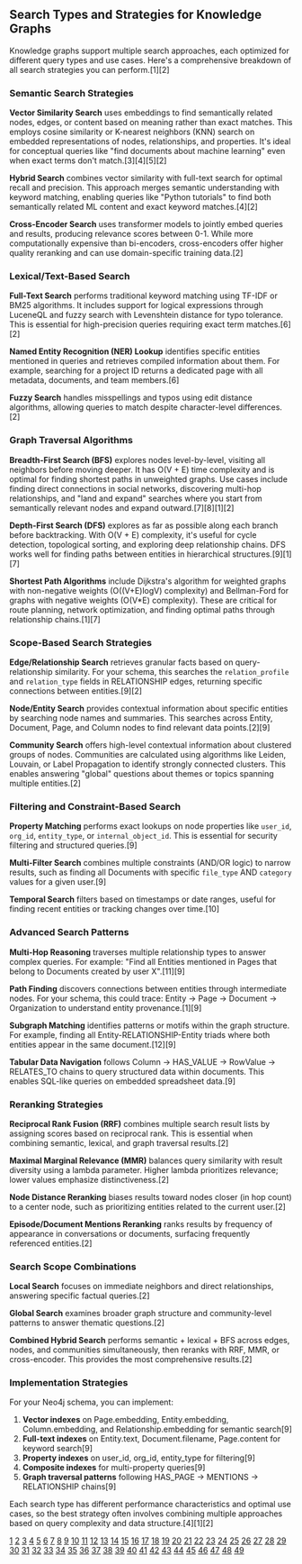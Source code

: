 ## Search Types and Strategies for Knowledge Graphs

Knowledge graphs support multiple search approaches, each optimized for different query types and use cases. Here's a comprehensive breakdown of all search strategies you can perform.[1][2]

### Semantic Search Strategies

**Vector Similarity Search** uses embeddings to find semantically related nodes, edges, or content based on meaning rather than exact matches. This employs cosine similarity or K-nearest neighbors (KNN) search on embedded representations of nodes, relationships, and properties. It's ideal for conceptual queries like "find documents about machine learning" even when exact terms don't match.[3][4][5][2]

**Hybrid Search** combines vector similarity with full-text search for optimal recall and precision. This approach merges semantic understanding with keyword matching, enabling queries like "Python tutorials" to find both semantically related ML content and exact keyword matches.[4][2]

**Cross-Encoder Search** uses transformer models to jointly embed queries and results, producing relevance scores between 0-1. While more computationally expensive than bi-encoders, cross-encoders offer higher quality reranking and can use domain-specific training data.[2]

### Lexical/Text-Based Search

**Full-Text Search** performs traditional keyword matching using TF-IDF or BM25 algorithms. It includes support for logical expressions through LuceneQL and fuzzy search with Levenshtein distance for typo tolerance. This is essential for high-precision queries requiring exact term matches.[6][2]

**Named Entity Recognition (NER) Lookup** identifies specific entities mentioned in queries and retrieves compiled information about them. For example, searching for a project ID returns a dedicated page with all metadata, documents, and team members.[6]

**Fuzzy Search** handles misspellings and typos using edit distance algorithms, allowing queries to match despite character-level differences.[2]

### Graph Traversal Algorithms

**Breadth-First Search (BFS)** explores nodes level-by-level, visiting all neighbors before moving deeper. It has O(V + E) time complexity and is optimal for finding shortest paths in unweighted graphs. Use cases include finding direct connections in social networks, discovering multi-hop relationships, and "land and expand" searches where you start from semantically relevant nodes and expand outward.[7][8][1][2]

**Depth-First Search (DFS)** explores as far as possible along each branch before backtracking. With O(V + E) complexity, it's useful for cycle detection, topological sorting, and exploring deep relationship chains. DFS works well for finding paths between entities in hierarchical structures.[9][1][7]

**Shortest Path Algorithms** include Dijkstra's algorithm for weighted graphs with non-negative weights (O((V+E)logV) complexity) and Bellman-Ford for graphs with negative weights (O(V*E) complexity). These are critical for route planning, network optimization, and finding optimal paths through relationship chains.[1][7]

### Scope-Based Search Strategies

**Edge/Relationship Search** retrieves granular facts based on query-relationship similarity. For your schema, this searches the `relation_profile` and `relation_type` fields in RELATIONSHIP edges, returning specific connections between entities.[9][2]

**Node/Entity Search** provides contextual information about specific entities by searching node names and summaries. This searches across Entity, Document, Page, and Column nodes to find relevant data points.[2][9]

**Community Search** offers high-level contextual information about clustered groups of nodes. Communities are calculated using algorithms like Leiden, Louvain, or Label Propagation to identify strongly connected clusters. This enables answering "global" questions about themes or topics spanning multiple entities.[2]

### Filtering and Constraint-Based Search

**Property Matching** performs exact lookups on node properties like `user_id`, `org_id`, `entity_type`, or `internal_object_id`. This is essential for security filtering and structured queries.[9]

**Multi-Filter Search** combines multiple constraints (AND/OR logic) to narrow results, such as finding all Documents with specific `file_type` AND `category` values for a given user.[9]

**Temporal Search** filters based on timestamps or date ranges, useful for finding recent entities or tracking changes over time.[10]

### Advanced Search Patterns

**Multi-Hop Reasoning** traverses multiple relationship types to answer complex queries. For example: "Find all Entities mentioned in Pages that belong to Documents created by user X".[11][9]

**Path Finding** discovers connections between entities through intermediate nodes. For your schema, this could trace: Entity → Page → Document → Organization to understand entity provenance.[1][9]

**Subgraph Matching** identifies patterns or motifs within the graph structure. For example, finding all Entity-RELATIONSHIP-Entity triads where both entities appear in the same document.[12][9]

**Tabular Data Navigation** follows Column → HAS_VALUE → RowValue → RELATES_TO chains to query structured data within documents. This enables SQL-like queries on embedded spreadsheet data.[9]

### Reranking Strategies

**Reciprocal Rank Fusion (RRF)** combines multiple search result lists by assigning scores based on reciprocal rank. This is essential when combining semantic, lexical, and graph traversal results.[2]

**Maximal Marginal Relevance (MMR)** balances query similarity with result diversity using a lambda parameter. Higher lambda prioritizes relevance; lower values emphasize distinctiveness.[2]

**Node Distance Reranking** biases results toward nodes closer (in hop count) to a center node, such as prioritizing entities related to the current user.[2]

**Episode/Document Mentions Reranking** ranks results by frequency of appearance in conversations or documents, surfacing frequently referenced entities.[2]

### Search Scope Combinations

**Local Search** focuses on immediate neighbors and direct relationships, answering specific factual queries.[2]

**Global Search** examines broader graph structure and community-level patterns to answer thematic questions.[2]

**Combined Hybrid Search** performs semantic + lexical + BFS across edges, nodes, and communities simultaneously, then reranks with RRF, MMR, or cross-encoder. This provides the most comprehensive results.[2]

### Implementation Strategies

For your Neo4j schema, you can implement:

1. **Vector indexes** on Page.embedding, Entity.embedding, Column.embedding, and Relationship.embedding for semantic search[9]
2. **Full-text indexes** on Entity.text, Document.filename, Page.content for keyword search[9]
3. **Property indexes** on user_id, org_id, entity_type for filtering[9]
4. **Composite indexes** for multi-property queries[9]
5. **Graph traversal patterns** following HAS_PAGE → MENTIONS → RELATIONSHIP chains[9]

Each search type has different performance characteristics and optimal use cases, so the best strategy often involves combining multiple approaches based on query complexity and data structure.[4][1][2]

[1](https://memgraph.com/blog/graph-search-algorithms-developers-guide)
[2](https://blog.getzep.com/how-do-you-search-a-knowledge-graph/)
[3](https://aws.amazon.com/blogs/database/find-and-link-similar-entities-in-a-knowledge-graph-using-amazon-neptune-part-2-vector-similarity-search/)
[4](https://memgraph.com/blog/why-hybridrag)
[5](https://milvus.io/ai-quick-reference/what-is-the-relationship-between-embeddings-and-knowledge-graphs)
[6](https://enterprise-knowledge.com/five-steps-to-implement-search-with-a-knowledge-graph/)
[7](https://www.c-sharpcorner.com/article/what-is-graph-algorithms-bfs-dfs-and-shortest-path-with-examples/Default.aspx)
[8](https://stackoverflow.com/questions/14784753/shortest-path-dfs-bfs-or-both)
[9](https://ppl-ai-file-upload.s3.amazonaws.com/web/direct-files/attachments/44292579/b3ad5b00-706b-4341-907c-33f3ab6999b1/paste.txt)
[10](https://cookbook.openai.com/examples/partners/temporal_agents_with_knowledge_graphs/temporal_agents_with_knowledge_graphs)
[11](https://ieeexplore.ieee.org/document/10674566/)
[12](http://ieeexplore.ieee.org/document/6261315/)
[13](https://dl.acm.org/doi/10.1145/3409256.3409834)
[14](https://journalajrcos.com/index.php/AJRCOS/article/view/562)
[15](https://arxiv.org/abs/2412.12483)
[16](https://ieeexplore.ieee.org/document/9515526/)
[17](https://ojs.aaai.org/index.php/AAAI/article/view/34146)
[18](https://arxiv.org/abs/2504.09587)
[19](https://dl.acm.org/doi/10.1145/3543542)
[20](https://agupubs.onlinelibrary.wiley.com/doi/10.1002/2013JC009521)
[21](https://www.degruyter.com/document/doi/10.1515/comp-2019-0006/html)
[22](https://arxiv.org/pdf/2302.05019.pdf)
[23](https://arxiv.org/pdf/2310.04835.pdf)
[24](https://arxiv.org/pdf/2502.10996.pdf)
[25](https://arxiv.org/pdf/2404.19234.pdf)
[26](https://aclanthology.org/2023.acl-long.558.pdf)
[27](https://arxiv.org/pdf/2210.12714.pdf)
[28](https://www.techscience.com/jai/v2n2/39517)
[29](https://arxiv.org/html/2410.00427v1)
[30](https://arxiv.org/pdf/2003.02320.pdf)
[31](http://dspace.library.uu.nl/bitstream/1874/414563/1/3366423.3380005.pdf)
[32](https://arxiv.org/pdf/2208.11652.pdf)
[33](http://arxiv.org/pdf/2303.12816.pdf)
[34](https://arxiv.org/pdf/2107.05738.pdf)
[35](https://arxiv.org/html/2310.05150)
[36](https://arxiv.org/pdf/2305.14485.pdf)
[37](https://www.mdpi.com/2078-2489/12/6/232/pdf)
[38](https://neo4j.com/blog/developer/knowledge-graph-generation/)
[39](https://www.puppygraph.com/blog/knowledge-graph)
[40](https://milvus.io/ai-quick-reference/how-do-you-implement-knowledge-graphbased-search-engines)
[41](https://en.wikipedia.org/wiki/Knowledge_graph)
[42](https://datavid.com/blog/knowledge-graph-visualization)
[43](https://www.geeksforgeeks.org/dsa/breadth-first-search-or-bfs-for-a-graph/)
[44](https://www.puppygraph.com/blog/graph-traversal)
[45](https://www.reddit.com/r/KnowledgeGraph/comments/1ee33t1/how_to_use_embeddings_to_search_similar/)
[46](https://cloud.google.com/gemini/enterprise/docs/use-knowledge-graph-search)
[47](https://memgraph.com/docs/advanced-algorithms/deep-path-traversal)
[48](https://community.openai.com/t/how-to-do-embedding-search-on-knowledge-graph-db/384938)
[49](https://www.reddit.com/r/algorithms/comments/k3clji/how_does_breadthfirst_search_find_the_shortest/)